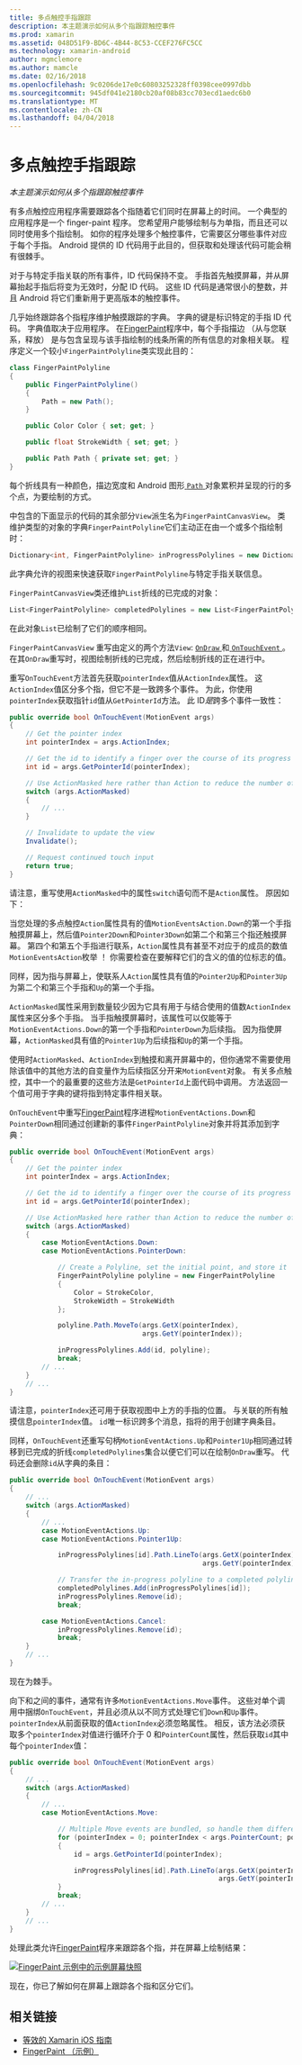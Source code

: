 ```yaml
---
title: 多点触控手指跟踪
description: 本主题演示如何从多个指跟踪触控事件
ms.prod: xamarin
ms.assetid: 048D51F9-BD6C-4B44-8C53-CCEF276FC5CC
ms.technology: xamarin-android
author: mgmclemore
ms.author: mamcle
ms.date: 02/16/2018
ms.openlocfilehash: 9c0206de17e0c60803252328ff0398cee0997dbb
ms.sourcegitcommit: 945df041e2180cb20af08b83cc703ecd1aedc6b0
ms.translationtype: MT
ms.contentlocale: zh-CN
ms.lasthandoff: 04/04/2018
---
```

# <a name="multi-touch-finger-tracking"></a>多点触控手指跟踪

_本主题演示如何从多个指跟踪触控事件_

有多点触控应用程序需要跟踪各个指随着它们同时在屏幕上的时间。 一个典型的应用程序是一个 finger-paint 程序。 您希望用户能够绘制与为单指，而且还可以同时使用多个指绘制。 如你的程序处理多个触控事件，它需要区分哪些事件对应于每个手指。 Android 提供的 ID 代码用于此目的，但获取和处理该代码可能会稍有很棘手。

对于与特定手指关联的所有事件，ID 代码保持不变。 手指首先触摸屏幕，并从屏幕抬起手指后将变为无效时，分配 ID 代码。
这些 ID 代码是通常很小的整数，并且 Android 将它们重新用于更高版本的触控事件。

几乎始终跟踪各个指程序维护触摸跟踪的字典。 字典的键是标识特定的手指 ID 代码。 字典值取决于应用程序。 在[FingerPaint](https://developer.xamarin.com/samples/monodroid/ApplicationFundamentals/FingerPaint)程序中，每个手指描边 （从与您联系，释放） 是与包含呈现与该手指绘制的线条所需的所有信息的对象相关联。 程序定义一个较小`FingerPaintPolyline`类实现此目的：

```csharp
class FingerPaintPolyline
{
    public FingerPaintPolyline()
    {
        Path = new Path();
    }

    public Color Color { set; get; }

    public float StrokeWidth { set; get; }

    public Path Path { private set; get; }
}
```

每个折线具有一种颜色，描边宽度和 Android 图形[ `Path` ](https://developer.xamarin.com/api/type/Android.Graphics.Path/)对象累积并呈现的行的多个点，为要绘制的方式。

中包含的下面显示的代码的其余部分`View`派生名为`FingerPaintCanvasView`。 类维护类型的对象的字典`FingerPaintPolyline`它们主动正在由一个或多个指绘制时：

```csharp
Dictionary<int, FingerPaintPolyline> inProgressPolylines = new Dictionary<int, FingerPaintPolyline>();
```

此字典允许的视图来快速获取`FingerPaintPolyline`与特定手指关联信息。

`FingerPaintCanvasView`类还维护`List`折线的已完成的对象：

```csharp
List<FingerPaintPolyline> completedPolylines = new List<FingerPaintPolyline>();
```

在此对象`List`已绘制了它们的顺序相同。

`FingerPaintCanvasView` 重写由定义的两个方法`View`: [ `OnDraw` ](https://developer.xamarin.com/api/member/Android.Views.View.OnDraw/p/Android.Graphics.Canvas/)和[ `OnTouchEvent` ](https://developer.xamarin.com/api/member/Android.Views.View.OnTouchEvent/p/Android.Views.MotionEvent/)。
在其`OnDraw`重写时，视图绘制折线的已完成，然后绘制折线的正在进行中。

重写`OnTouchEvent`方法首先获取`pointerIndex`值从`ActionIndex`属性。 这`ActionIndex`值区分多个指，但它不是一致跨多个事件。 为此，你使用`pointerIndex`获取指针`id`值从`GetPointerId`方法。 此 ID*是*跨多个事件一致性：

```csharp
public override bool OnTouchEvent(MotionEvent args)
{
    // Get the pointer index
    int pointerIndex = args.ActionIndex;

    // Get the id to identify a finger over the course of its progress
    int id = args.GetPointerId(pointerIndex);

    // Use ActionMasked here rather than Action to reduce the number of possibilities
    switch (args.ActionMasked)
    {
        // ...
    }

    // Invalidate to update the view
    Invalidate();

    // Request continued touch input
    return true;
}
```

请注意，重写使用`ActionMasked`中的属性`switch`语句而不是`Action`属性。 原因如下：

当您处理的多点触控`Action`属性具有的值`MotionEventsAction.Down`的第一个手指触摸屏幕上，然后值`Pointer2Down`和`Pointer3Down`如第二个和第三个指还触摸屏幕。 第四个和第五个手指进行联系，`Action`属性具有甚至不对应于的成员的数值`MotionEventsAction`枚举 ！ 你需要检查在要解释它们的含义的值的位标志的值。

同样，因为指与屏幕上，使联系人`Action`属性具有值的`Pointer2Up`和`Pointer3Up`为第二个和第三个手指和`Up`的第一个手指。

`ActionMasked`属性采用到数量较少因为它具有用于与结合使用的值数`ActionIndex`属性来区分多个手指。 当手指触摸屏幕时，该属性可以仅能等于`MotionEventActions.Down`的第一个手指和`PointerDown`为后续指。 因为指使屏幕，`ActionMasked`具有值的`Pointer1Up`为后续指和`Up`的第一个手指。

使用时`ActionMasked`、`ActionIndex`到触摸和离开屏幕中的，但你通常不需要使用除该值中的其他方法的自变量作为后续指区分开来`MotionEvent`对象。 有关多点触控，其中一个的最重要的这些方法是`GetPointerId`上面代码中调用。 方法返回一个值可用于字典的键将指到特定事件相关联。

`OnTouchEvent`中重写[FingerPaint](https://developer.xamarin.com/samples/monodroid/ApplicationFundamentals/FingerPaint)程序进程`MotionEventActions.Down`和`PointerDown`相同通过创建新的事件`FingerPaintPolyline`对象并将其添加到字典：

```csharp
public override bool OnTouchEvent(MotionEvent args)
{
    // Get the pointer index
    int pointerIndex = args.ActionIndex;

    // Get the id to identify a finger over the course of its progress
    int id = args.GetPointerId(pointerIndex);

    // Use ActionMasked here rather than Action to reduce the number of possibilities
    switch (args.ActionMasked)
    {
        case MotionEventActions.Down:
        case MotionEventActions.PointerDown:

            // Create a Polyline, set the initial point, and store it
            FingerPaintPolyline polyline = new FingerPaintPolyline
            {
                Color = StrokeColor,
                StrokeWidth = StrokeWidth
            };

            polyline.Path.MoveTo(args.GetX(pointerIndex),
                                 args.GetY(pointerIndex));

            inProgressPolylines.Add(id, polyline);
            break;
        // ...
    }
    // ...        
}
```

请注意，`pointerIndex`还可用于获取视图中上方的手指的位置。 与关联的所有触摸信息`pointerIndex`值。 `id`唯一标识跨多个消息，指将的用于创建字典条目。

同样，`OnTouchEvent`还重写句柄`MotionEventActions.Up`和`Pointer1Up`相同通过转移到已完成的折线`completedPolylines`集合以便它们可以在绘制`OnDraw`重写。 代码还会删除`id`从字典的条目：

```csharp
public override bool OnTouchEvent(MotionEvent args)
{
    // ...
    switch (args.ActionMasked)
    {
        // ...
        case MotionEventActions.Up:
        case MotionEventActions.Pointer1Up:

            inProgressPolylines[id].Path.LineTo(args.GetX(pointerIndex),
                                                args.GetY(pointerIndex));

            // Transfer the in-progress polyline to a completed polyline
            completedPolylines.Add(inProgressPolylines[id]);
            inProgressPolylines.Remove(id);
            break;

        case MotionEventActions.Cancel:
            inProgressPolylines.Remove(id);
            break;
    }
    // ...        
}
```

现在为棘手。

向下和之间的事件，通常有许多`MotionEventActions.Move`事件。 这些对单个调用中捆绑`OnTouchEvent`，并且必须从以不同方式处理它们`Down`和`Up`事件。 `pointerIndex`从前面获取的值`ActionIndex`必须忽略属性。 相反，该方法必须获取多个`pointerIndex`对值进行循环介于 0 和`PointerCount`属性，然后获取`id`其中每个`pointerIndex`值：

```csharp
public override bool OnTouchEvent(MotionEvent args)
{
    // ...
    switch (args.ActionMasked)
    {
        // ...
        case MotionEventActions.Move:

            // Multiple Move events are bundled, so handle them differently
            for (pointerIndex = 0; pointerIndex < args.PointerCount; pointerIndex++)
            {
                id = args.GetPointerId(pointerIndex);

                inProgressPolylines[id].Path.LineTo(args.GetX(pointerIndex),
                                                    args.GetY(pointerIndex));
            }
            break;
        // ...
    }
    // ...        
}
```

处理此类允许[FingerPaint](https://developer.xamarin.com/samples/monodroid/ApplicationFundamentals/FingerPaint)程序来跟踪各个指，并在屏幕上绘制结果：

[![FingerPaint 示例中的示例屏幕快照](touch-tracking-images/image01.png)](touch-tracking-images/image01.png#lightbox)

现在，你已了解如何在屏幕上跟踪各个指和区分它们。


## <a name="related-links"></a>相关链接

- [等效的 Xamarin iOS 指南](~/ios/app-fundamentals/touch/touch-tracking.md)
- [FingerPaint （示例）](https://developer.xamarin.com/samples/monodroid/ApplicationFundamentals/FingerPaint)

